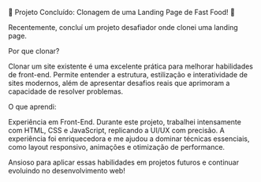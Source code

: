 🚀 Projeto Concluído: Clonagem de uma Landing Page de Fast Food! 🚀

Recentemente, concluí um projeto desafiador onde clonei uma landing page.

Por que clonar? 

Clonar um site existente é uma excelente prática para melhorar habilidades de front-end. Permite entender a estrutura, estilização e interatividade de sites modernos, além de apresentar desafios reais que aprimoram a capacidade de resolver problemas.

O que aprendi:

Experiência em Front-End. Durante este projeto, trabalhei intensamente com HTML, CSS e JavaScript, replicando a UI/UX com precisão. A experiência foi enriquecedora e me ajudou a dominar técnicas essenciais, como layout responsivo, animações e otimização de performance.

Ansioso para aplicar essas habilidades em projetos futuros e continuar evoluindo no desenvolvimento web!
